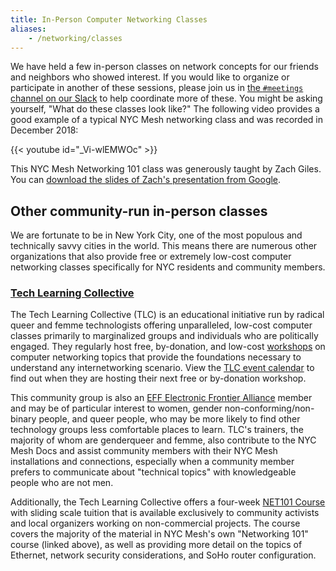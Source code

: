 ```yaml
---
title: In-Person Computer Networking Classes
aliases:
    - /networking/classes
---
```


We have held a few in-person classes on network concepts for our friends and neighbors who showed interest. If you would like to organize or participate in another of these sessions, please join us in [the `#meetings` channel on our Slack](https://nycmesh.slack.com/messages/meetings) to help coordinate more of these. You might be asking yourself, "What do these classes look like?" The following video provides a good example of a typical NYC Mesh networking class and was recorded in December 2018:

{{< youtube id="_Vi-wlEMWOc" >}}

This NYC Mesh Networking 101 class was generously taught by Zach Giles. You can [download the slides of Zach's presentation from Google](https://goo.gl/dwXSwo).

## Other community-run in-person classes

We are fortunate to be in New York City, one of the most populous and technically savvy cities in the world. This means there are numerous other organizations that also provide free or extremely low-cost computer networking classes specifically for NYC residents and community members.

### [Tech Learning Collective](https://techlearningcollective.com/)

The Tech Learning Collective (TLC) is an educational initiative run by radical queer and femme technologists offering unparalleled, low-cost computer classes primarily to marginalized groups and individuals who are politically engaged. They regularly host free, by-donation, and low-cost [workshops](https://techlearningcollective.com/workshops/) on computer networking topics that provide the foundations necessary to understand any internetworking scenario. View the [TLC event calendar](https://techlearningcollective.com/events/) to find out when they are hosting their next free or by-donation workshop.

This community group is also an [EFF Electronic Frontier Alliance](https://www.eff.org/electronic-frontier-alliance) member and may be of particular interest to women, gender non-conforming/non-binary people, and queer people, who may be more likely to find other technology groups less comfortable places to learn. TLC's trainers, the majority of whom are genderqueer and femme, also contribute to the NYC Mesh Docs and assist community members with their NYC Mesh installations and connections, especially when a community member prefers to communicate about "technical topics" with knowledgeable people who are not men.

Additionally, the Tech Learning Collective offers a four-week [NET101 Course](https://techlearningcollective.com/courses/net101.html) with sliding scale tuition that is available exclusively to community activists and local organizers working on non-commercial projects. The course covers the majority of the material in NYC Mesh's own "Networking 101" course (linked above), as well as providing more detail on the topics of Ethernet, network security considerations, and SoHo router configuration.
